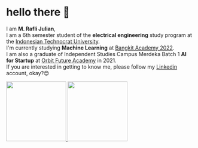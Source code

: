 <!--
**muhammadraflij/muhammadraflij** is a ✨ _special_ ✨ repository because its `README.md` (this file) appears on your GitHub profile.

Here are some ideas to get you started:

- 🔭 I’m currently working on ...
- 🌱 I’m currently learning ...
- 👯 I’m looking to collaborate on ...
- 🤔 I’m looking for help with ...
- 💬 Ask me about ...
- 📫 How to reach me: ...
- 😄 Pronouns: ...
- ⚡ Fun fact: ...
-->
# hello there 👋

I am **M. Rafli Julian**,  
I am a 6th semester student of the **electrical engineering** study program at the [Indonesian Technocrat University](https://teknokrat.ac.id/).  
I'm currently studying **Machine Learning** at [Bangkit Academy 2022](https://grow.google/intl/id_id/bangkit/).  
I am also a graduate of Independent Studies Campus Merdeka Batch 1 **AI for Startup** at [Orbit Future Academy](https://orbitfutureacademy.id/) in 2021.  
If you are interested in getting to know me, please follow my [Linkedin](https://www.linkedin.com/in/muhammadraflij/) account, okay?😊  
  

<p align="left">
<a href="https://github.com/muhammadraflij">
  <img height="160em" src="https://github-readme-stats-eight-theta.vercel.app/api?username=muhammadraflij&show_icons=true&theme=algolia&include_all_commits=true&count_private=true"/>
  <img height="160em" src="https://github-readme-stats-eight-theta.vercel.app/api/top-langs/?username=muhammadraflij&layout=compact&langs_count=8&theme=algolia"/>
</a>
</p>
